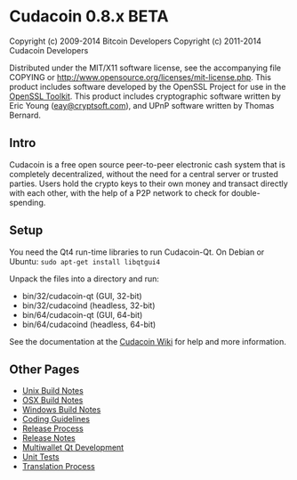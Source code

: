 Cudacoin 0.8.x BETA
====================

Copyright (c) 2009-2014 Bitcoin Developers
Copyright (c) 2011-2014 Cudacoin Developers

Distributed under the MIT/X11 software license, see the accompanying
file COPYING or http://www.opensource.org/licenses/mit-license.php.
This product includes software developed by the OpenSSL Project for use in the [OpenSSL Toolkit](http://www.openssl.org/). This product includes
cryptographic software written by Eric Young ([eay@cryptsoft.com](mailto:eay@cryptsoft.com)), and UPnP software written by Thomas Bernard.


Intro
---------------------
Cudacoin is a free open source peer-to-peer electronic cash system that is
completely decentralized, without the need for a central server or trusted
parties.  Users hold the crypto keys to their own money and transact directly
with each other, with the help of a P2P network to check for double-spending.


Setup
---------------------
You need the Qt4 run-time libraries to run Cudacoin-Qt. On Debian or Ubuntu:
	`sudo apt-get install libqtgui4`

Unpack the files into a directory and run:

- bin/32/cudacoin-qt (GUI, 32-bit)
- bin/32/cudacoind (headless, 32-bit)
- bin/64/cudacoin-qt (GUI, 64-bit)
- bin/64/cudacoind (headless, 64-bit)

See the documentation at the [Cudacoin Wiki](http://cudacoin.info)
for help and more information.


Other Pages
---------------------
- [Unix Build Notes](build-unix.md)
- [OSX Build Notes](build-osx.md)
- [Windows Build Notes](build-msw.md)
- [Coding Guidelines](coding.md)
- [Release Process](release-process.md)
- [Release Notes](release-notes.md)
- [Multiwallet Qt Development](multiwallet-qt.md)
- [Unit Tests](unit-tests.md)
- [Translation Process](translation_process.md)
